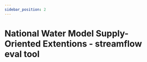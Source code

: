```yaml
---
sidebar_position: 2
---
```


# National Water Model Supply-Oriented Extentions - streamflow eval tool

 